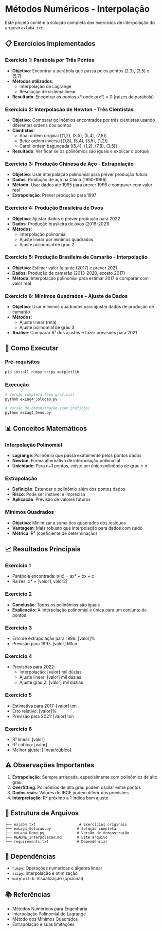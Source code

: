 # Métodos Numéricos - Interpolação

Este projeto contém a solução completa dos exercícios de interpolação do arquivo `exlab4.txt`.

## 📋 Exercícios Implementados

### Exercício 1: Parábola por Três Pontos
- **Objetivo**: Encontrar a parábola que passa pelos pontos (2,3), (3,5) e (5,7)
- **Métodos utilizados**:
  - Interpolação de Lagrange
  - Resolução de sistema linear
- **Resultado**: Encontrar os pontos x* onde p(x*) = 0 (raízes da parábola)

### Exercício 2: Interpolação de Newton - Três Cientistas
- **Objetivo**: Comparar polinômios encontrados por três cientistas usando diferentes ordens dos pontos
- **Cientistas**:
  - Ana: ordem original [(1,2), (3,5), (5,4), (7,8)]
  - Beto: ordem inversa [(7,8), (5,4), (3,5), (1,2)]
  - Carol: ordem bagunçada [(5,4), (1,2), (7,8), (3,5)]
- **Resultado**: Verificar se os polinômios são iguais e explicar o porquê

### Exercício 3: Produção Chinesa de Aço - Extrapolação
- **Objetivo**: Usar interpolação polinomial para prever produção futura
- **Dados**: Produção de aço na China (1990-1996)
- **Método**: Usar dados até 1995 para prever 1996 e comparar com valor real
- **Extrapolação**: Prever produção para 1997

### Exercício 4: Produção Brasileira de Ovos
- **Objetivo**: Ajustar dados e prever produção para 2022
- **Dados**: Produção brasileira de ovos (2016-2021)
- **Métodos**:
  - Interpolação polinomial
  - Ajuste linear por mínimos quadrados
  - Ajuste polinomial de grau 2

### Exercício 5: Produção Brasileira de Camarão - Interpolação
- **Objetivo**: Estimar valor faltante (2017) e prever 2021
- **Dados**: Produção de camarão (2013-2020, exceto 2017)
- **Método**: Interpolação polinomial para estimar 2017 e comparar com valor real

### Exercício 6: Mínimos Quadrados - Ajuste de Dados
- **Objetivo**: Usar mínimos quadrados para ajustar dados de produção de camarão
- **Métodos**:
  - Ajuste linear (reta)
  - Ajuste polinomial de grau 3
- **Análise**: Comparar R² dos ajustes e fazer previsões para 2021

## 🚀 Como Executar

### Pré-requisitos
```bash
pip install numpy scipy matplotlib
```

### Execução
```bash
# Versão completa (com gráficos)
python exLag4_Solucao.py

# Versão de demonstração (sem gráficos)
python exLag4_Demo.py
```

## 📊 Conceitos Matemáticos

### Interpolação Polinomial
- **Lagrange**: Polinômio que passa exatamente pelos pontos dados
- **Newton**: Forma alternativa de interpolação polinomial
- **Unicidade**: Para n+1 pontos, existe um único polinômio de grau ≤ n

### Extrapolação
- **Definição**: Estender o polinômio além dos pontos dados
- **Risco**: Pode ser instável e imprecisa
- **Aplicação**: Previsão de valores futuros

### Mínimos Quadrados
- **Objetivo**: Minimizar a soma dos quadrados dos resíduos
- **Vantagem**: Mais robusto que interpolação para dados com ruído
- **Métrica**: R² (coeficiente de determinação)

## 📈 Resultados Principais

### Exercício 1
- Parábola encontrada: p(x) = ax² + bx + c
- Raízes: x* = [valor1, valor2]

### Exercício 2
- **Conclusão**: Todos os polinômios são iguais
- **Explicação**: A interpolação polinomial é única para um conjunto de pontos

### Exercício 3
- Erro de extrapolação para 1996: [valor]%
- Previsão para 1997: [valor] Mton

### Exercício 4
- Previsões para 2022:
  - Interpolação: [valor] mil dúzias
  - Ajuste linear: [valor] mil dúzias
  - Ajuste grau 2: [valor] mil dúzias

### Exercício 5
- Estimativa para 2017: [valor] ton
- Erro relativo: [valor]%
- Previsão para 2021: [valor] ton

### Exercício 6
- R² linear: [valor]
- R² cúbico: [valor]
- Melhor ajuste: [linear/cúbico]

## ⚠️ Observações Importantes

1. **Extrapolação**: Sempre arriscada, especialmente com polinômios de alto grau
2. **Overfitting**: Polinômios de alto grau podem oscilar entre pontos
3. **Dados reais**: Valores do IBGE podem diferir das previsões
4. **Interpretação**: R² próximo a 1 indica bom ajuste

## 📁 Estrutura de Arquivos

```
├── exlab4.txt                    # Exercícios originais
├── exLag4_Solucao.py            # Solução completa
├── exLag4_Demo.py               # Versão de demonstração
├── README_Interpolacao.md       # Este arquivo
└── requirements.txt             # Dependências
```

## 🔧 Dependências

- `numpy`: Operações numéricas e álgebra linear
- `scipy`: Interpolação e otimização
- `matplotlib`: Visualização (opcional)

## 📚 Referências

- Métodos Numéricos para Engenharia
- Interpolação Polinomial de Lagrange
- Método dos Mínimos Quadrados
- Extrapolação e suas limitações
